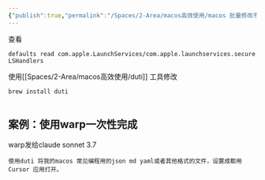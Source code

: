 ```yaml
---
{"publish":true,"permalink":"/Spaces/2-Area/macos高效使用/macos 批量修改不同扩展名的默认程序 - duti.md","created":"2024-12-16","modified":"2025-06-24","published":"2025-07-11T16:13:50.954+08:00","cssclasses":""}
---
```



查看

```
defaults read com.apple.LaunchServices/com.apple.launchservices.secure LSHandlers
```

使用[[Spaces/2-Area/macos高效使用/duti]] 工具修改

```
brew install duti
```

```

```

## 案例：使用warp一次性完成

warp发给claude sonnet 3.7

```
使用duti 将我的macos 常见编程用的json md yaml或者其他格式的文件，设置成都用 Cursor 应用打开。
```
